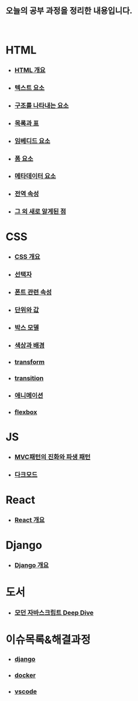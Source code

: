 ## 오늘의 공부 과정을 정리한 내용입니다.
<br>


# HTML
- ### [HTML 개요](/HTML/HTML_개요/README.md)
- ### [텍스트 요소](/HTML/텍스트%20요소/README.MD)
- ### [구조를 나타내는 요소](/HTML/구조를%20나타내는%20요소/README.MD)
- ### [목록과 표](/HTML/목록과%20표/README.MD)
- ### [임베디드 요소](/HTML/임베디드%20요소/README.MD)
- ### [폼 요소](HTML/폼%20요소/README.MD)
- ### [메타데이터 요소](HTML/메타데이터%20요소/README.MD)
- ### [전역 속성](HTML/전역%20속성/README.MD)
- ### [그 외 새로 알게된 점](HTML/그%20외%20새로%20알게된%20점/readme.md)

# CSS
- ### [CSS 개요](CSS/CSS%20개요/README.md)
- ### [선택자](CSS/선택자/README.md)
- ### [폰트 관련 속성](CSS/폰트%20관련%20속성/README.MD)
- ### [단위와 값](CSS/단위와%20값/README.MD)
- ### [박스 모델](CSS/박스%20모델/README.MD)
- ### [색상과 배경](CSS/색상과%20배경/README.MD)
- ### [transform](CSS/transform/README.MD)
- ### [transition](CSS/transition/README.MD)
- ### [애니메이션](CSS/애니메이션/README.MD)
- ### [flexbox](CSS/flexbox/README.MD)

# JS
- ### [MVC패턴의 진화와 파생 패턴](JS/MVC패턴의%20진화와%20파생%20패턴/README.MD)
- ### [다크모드](JS/다크모드/README.MD)

# React
- ### [React 개요](/React/리액트_개요/README.MD)

# Django 
- ### [Django 개요](/Django/장고_개요/README.MD)

# 도서
- ### [모던 자바스크립트 Deep Dive](./Book_Review/ModernJS_DeepDive/README.MD)

# 이슈목록&해결과정
- ### [django](/이슈목록&해결과정/django/README.MD)
- ### [docker](/이슈목록&해결과정/docker/README.MD)
- ### [vscode](/이슈목록&해결과정/vscode/README.MD)